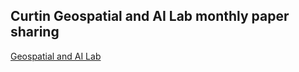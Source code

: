 ## Curtin Geospatial and AI Lab monthly paper sharing


[Geospatial and AI Lab](https://yongzesong.com/geospatial-ai-lab/)